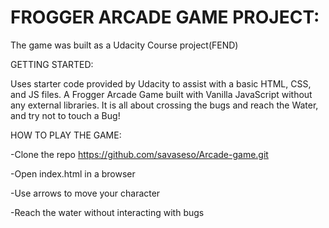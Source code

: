 # FROGGER ARCADE GAME PROJECT:

The game was built as a Udacity Course project(FEND)

GETTING STARTED:

Uses starter code provided by Udacity to assist with a basic HTML, CSS, and JS files.
A Frogger Arcade Game built with Vanilla JavaScript without any external libraries.
It is all about crossing the bugs and reach the Water, and try not to touch a Bug!


HOW TO PLAY THE GAME:

-Clone the repo https://github.com/savaseso/Arcade-game.git

-Open index.html in a browser

-Use arrows to move your character

-Reach the water without interacting with bugs

